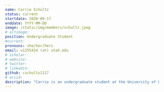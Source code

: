 ```yaml
---
name: Carrie Schultz
status: current
startdate: 2020-09-17
enddate: YYYY-MM-DD
image: /static/img/members/schultz.jpeg
# altimage:
position: Undergraduate Student
#current:
pronouns: she/her/hers
email: u1255414 (at) utah.edu
# scholar:
# website:
# twitter:
# linkedin:
github: cschultz1117
# orcid:
description: "Carrie is an undergraduate student at the University of Utah, studying evolutionary anthropology and human biology. She is new to PEGL and is excited to learn more about primate and human genetics!"
---
```

